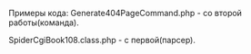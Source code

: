 Примеры кода:
Generate404PageCommand.php - со второй работы(команда).

SpiderCgiBook108.class.php - с первой(парсер).
